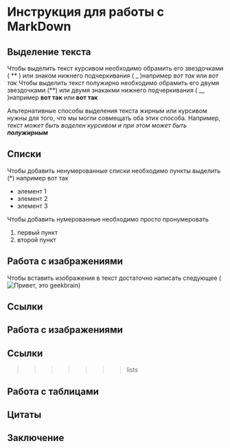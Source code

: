 # Инструкция для работы с MarkDown

## Выделение текста
Чтобы выделить текст курсивом необходимо обрамить его звездочками ( ** ) или знаком нижнего подчеркивания ( _ )например *вот так* или _вот так_ 
Чтобы выделить текст полужирно необходимо обрамить его двумя звездочками (**) или двумя знакакми нижнего подчеркивания ( __ )например **вот так** или __вот так__

Альтернативные способы выделения текста жирным или курсивом нужны для того, что мы могли совмещать оба этих способа. Например, _текст может быть воделен курсивом и при этом может быть **полужирным**_
## Списки

Чтобы добавить ненумерованные списки необходимо пункты выделить (*) например вот так 
* элемент 1
* элемент 2
* элемент 3

Чтобы добавить нумерованные необходимо просто пронумеровать
1. первый пункт
2. второй пункт

## Работа с изабражениями
Чтобы вставить изображения в текст достаточно написать следующее ( ![Привет, это geekbrain](i.webp))

## Ссылки


## Работа с изабражениями
## Ссылки
>>>>>>> lists
## Работа с таблицами

## Цитаты

## Заключение
